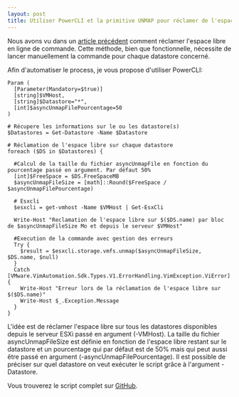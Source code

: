 ```yaml
---
layout: post
title: Utiliser PowerCLI et la primitive UNMAP pour réclamer de l'espace libre sur des LUN thin
---
```


Nous avons vu dans un [article précédent](http://blog.okcomputer.io/2015/02/26/R%C3%A9clamer-espace-libre-lun-thin-ESXi-UNMAP/) comment réclamer l'espace libre en ligne de commande. Cette méthode, bien que fonctionnelle, nécessite de lancer manuellement la commande pour chaque datastore concerné.

Afin d'automatiser le process, je vous propose d'utiliser PowerCLI:

```
Param (
  [Parameter(Mandatory=$true)]
  [string]$VMHost,
  [string]$Datastore="*",
  [int]$asyncUnmapFilePourcentage=50
)

# Récupere les informations sur le ou les datastore(s)
$Datastores = Get-Datastore -Name $Datastore

# Réclamation de l'espace libre sur chaque datastore
foreach ($DS in $Datastores) {

  #Calcul de la taille du fichier asyncUnmapFile en fonction du pourcentage passé en argument. Par défaut 50%
  [int]$FreeSpace = $DS.FreeSpaceMB
  $asyncUnmapFileSize = [math]::Round($FreeSpace / $asyncUnmapFilePourcentage)

  # Esxcli
  $esxcli = get-vmhost -Name $VMHost | Get-EsxCli

  Write-Host "Reclamation de l'espace libre sur $($DS.name) par bloc de $asyncUnmapFileSize Mo et depuis le serveur $VMHost"

  #Execution de la commande avec gestion des erreurs
  Try {
    $result = $esxcli.storage.vmfs.unmap($asyncUnmapFileSize, $DS.name, $null)
  }
  Catch [VMware.VimAutomation.Sdk.Types.V1.ErrorHandling.VimException.ViError] {
    Write-Host "Erreur lors de la réclamation de l'espace libre sur $($DS.name)"
    Write-Host $_.Exception.Message
  }
}
```
L'idée est de réclamer l'espace libre sur tous les datastores disponibles depuis le serveur ESXi passé en argument (-VMHost). La taille du fichier asyncUnmapFileSize est définie en fonction de l'espace libre restant sur le datastore et un pourcentage qui par défaut est de 50% mais qui peut aussi être passé en argument (-asyncUnmapFilePourcentage). Il est possible de préciser sur quel datastore on veut exécuter le script grâce à l'argument -Datastore.

Vous trouverez le script complet sur [GitHub](https://github.com/okcomputerpro/vmware-powercli/blob/master/UNMAP/ReclaimUnusedSpace.ps1).

